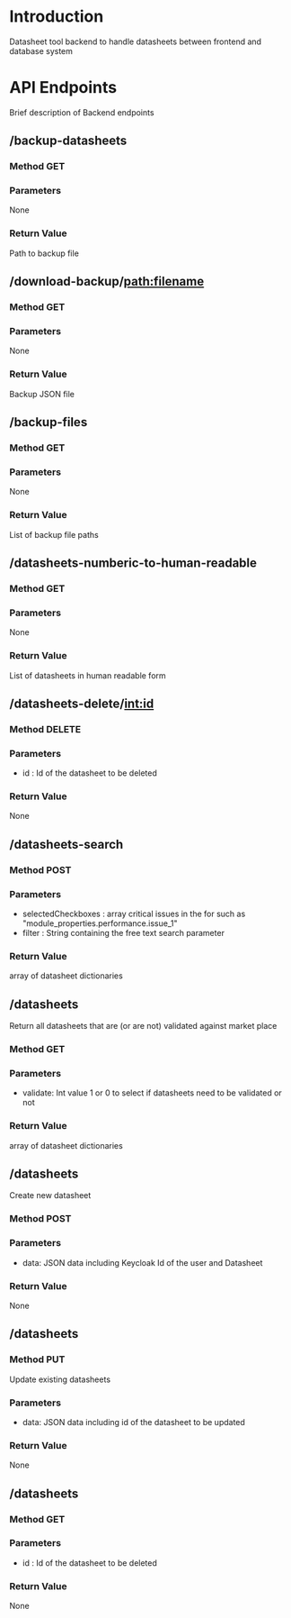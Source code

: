 # Introduction
Datasheet tool backend to handle datasheets between frontend and database system
# API Endpoints
Brief description of Backend endpoints
## /backup-datasheets
### Method GET
### Parameters
None
### Return Value
Path to backup file
## /download-backup/<path:filename>
### Method GET
### Parameters
None
### Return Value
Backup JSON file
## /backup-files
### Method GET
### Parameters
None
### Return Value
List of backup file paths
## /datasheets-numberic-to-human-readable
### Method GET
### Parameters
None
### Return Value
List of datasheets in human readable form
## /datasheets-delete/<int:id>
### Method DELETE
### Parameters
- id : Id of the datasheet to be deleted
### Return Value
None
## /datasheets-search
### Method POST
### Parameters
- selectedCheckboxes : array critical issues in the for such as "module_properties.performance.issue_1"
- filter : String containing the free text search parameter
### Return Value
array of datasheet dictionaries 
## /datasheets
Return all datasheets that are (or are not) validated against market place
### Method GET
### Parameters
- validate: Int value 1 or 0 to select if datasheets need to be validated or not
### Return Value
array of datasheet dictionaries
## /datasheets
Create new datasheet
### Method POST
### Parameters
- data: JSON data including Keycloak Id of the user and Datasheet
### Return Value
None
## /datasheets
### Method PUT
Update existing datasheets
### Parameters
- data: JSON data including id of the datasheet to be updated
### Return Value
None
## /datasheets
### Method GET
### Parameters
- id : Id of the datasheet to be deleted
### Return Value
None
